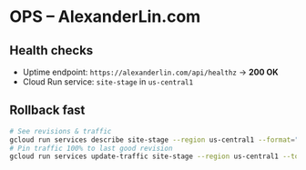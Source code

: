 # OPS – AlexanderLin.com

## Health checks
- Uptime endpoint: `https://alexanderlin.com/api/healthz` → **200 OK**
- Cloud Run service: `site-stage` in `us-central1`

## Rollback fast
```bash
# See revisions & traffic
gcloud run services describe site-stage --region us-central1 --format="yaml(status.traffic,status.latestReadyRevisionName)"
# Pin traffic 100% to last good revision
gcloud run services update-traffic site-stage --region us-central1 --to-revisions REVISION_NAME=100
